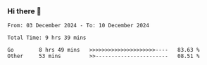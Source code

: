 ### Hi there 👋

<!--
**zhumeme/zhumeme** is a ✨ _special_ ✨ repository because its `README.md` (this file) appears on your GitHub profile.

Here are some ideas to get you started:

- 🔭 I’m currently working on ...
- 🌱 I’m currently learning ...
- 👯 I’m looking to collaborate on ...
- 🤔 I’m looking for help with ...
- 💬 Ask me about ...
- 📫 How to reach me: ...
- 😄 Pronouns: ...
- ⚡ Fun fact: ...
-->

<!--START_SECTION:waka-->

```all_time
From: 03 December 2024 - To: 10 December 2024

Total Time: 9 hrs 39 mins

Go        8 hrs 49 mins   >>>>>>>>>>>>>>>>>>>>>----   83.63 %
Other     53 mins         >>-----------------------   08.51 %
```

<!--END_SECTION:waka-->
